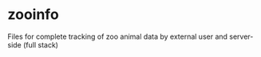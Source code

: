 # zooinfo
Files for complete tracking of zoo animal data by external user and server-side (full stack)
